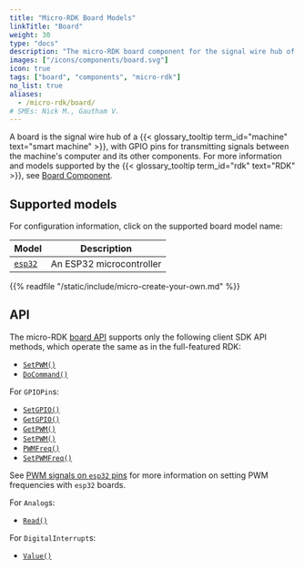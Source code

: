```yaml
---
title: "Micro-RDK Board Models"
linkTitle: "Board"
weight: 30
type: "docs"
description: "The micro-RDK board component for the signal wire hub of a smart machine, with GPIO pins for transmitting signals between the machine's computer and its other components."
images: ["/icons/components/board.svg"]
icon: true
tags: ["board", "components", "micro-rdk"]
no_list: true
aliases:
  - /micro-rdk/board/
# SMEs: Nick M., Gautham V.
---
```


A board is the signal wire hub of a {{< glossary_tooltip term_id="machine" text="smart machine" >}}, with GPIO pins for transmitting signals between the machine's computer and its other components.
For more information and models supported by the {{< glossary_tooltip term_id="rdk" text="RDK" >}}, see [Board Component](/machine/components/board/).

## Supported models

For configuration information, click on the supported board model name:

<!-- prettier-ignore -->
| Model             | Description              |
| ----------------- | ------------------------ |
| [`esp32`](esp32/) | An ESP32 microcontroller |

{{% readfile "/static/include/micro-create-your-own.md" %}}

## API

The micro-RDK [board API](/machine/components/board/#api) supports only the following client SDK API methods, which operate the same as in the full-featured RDK:

- [`SetPWM()`](/machine/components/board/#setpwm)
- [`DoCommand()`](/machine/components/board/#docommand)

For `GPIOPin`s:

- [`SetGPIO()`](/machine/components/board/#setgpio)
- [`GetGPIO()`](/machine/components/board/#getgpio)
- [`GetPWM()`](/machine/components/board/#getpwm)
- [`SetPWM()`](/machine/components/board/#setpwm)
- [`PWMFreq()`](/machine/components/board/#pwmfreq)
- [`SetPWMFreq()`](/machine/components/board/#setpwmfreq)

See [PWM signals on `esp32` pins](/micro-rdk/board/esp32/#pwm-signals-on-esp32-pins) for more information on setting PWM frequencies with `esp32` boards.

For `Analog`s:

- [`Read()`](/machine/components/board/#read)

For `DigitalInterrupt`s:

- [`Value()`](/machine/components/board/#value)
